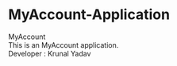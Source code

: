 # MyAccount-Application
MyAccount 
<br>
This is an MyAccount application.
</br>
Developer : Krunal Yadav 

